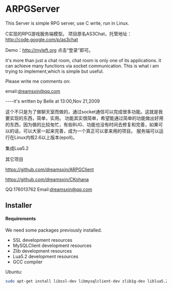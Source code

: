 ARPGServer
==========

This Server is simple RPG server, use C write, run in Linux.

C实现的RPG游戏服务端模型。 
项目原名AS3Chat，托管地址：http://code.google.com/p/as3chat

Demo：http://myleft.org 点击“登录”即可。

it's more than just a chat room, chat room is only one of its applications. 
it can achieve many functions via socket communication. 
This is what i am trying to implement,which is simple but useful.

Please write me comments on:

email:dreamsxin@qq.com

----it's written by Belle at 13:00,Nov 21,2009

这个不只是为了做聊天室而做的，通过socket通信可以完成很多功能。这就是我要实现的东西，简单，实用。
功能其实很简单，希望能通过简单的功能做出好用的东西，因为做的比较匆忙，有些BUG、功能也没有时间去修复和完善，如果可以的话，可以大家一起来完善，成为一个真正可以拿来用的项目。
服务端可以运行在Linux内核2.6以上版本(epoll)。

集成Lua5.2

其它项目

https://github.com/dreamsxin/ARPGClient

https://github.com/dreamsxin/CKohana

QQ:176013762
Email:dreamsxin@qq.com

Installer
---------

#### Requirements
We need some packages previously installed.

* SSL development resources
* MySQLClient development resources
* Zlib development resources
* Lua5.2 development resources
* GCC compiler

Ubuntu:

```bash
sudo apt-get install libssl-dev libmysqlclient-dev zlib1g-dev liblua5.2-dev
```
